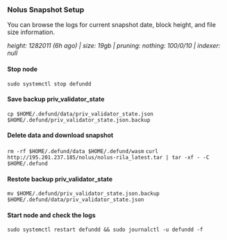 ### Nolus Snapshot Setup
You can browse the logs for current snapshot date, block height, and file size information.

*height: 1282011 (6h ago) | size: 19gb | pruning: nothing: 100/0/10 | indexer: null*


#### Stop node
`sudo systemctl stop defundd`
#### Save backup priv_validator_state
`cp $HOME/.defund/data/priv_validator_state.json` `$HOME/.defund/priv_validator_state.json.backup`
#### Delete data and download snapshot
`rm -rf $HOME/.defund/data $HOME/.defund/wasm`
`curl http://195.201.237.185/nolus/nolus-rila_latest.tar | tar -xf - -C $HOME/.defund`
#### Restote backup priv_validator_state
`mv $HOME/.defund/priv_validator_state.json.backup` `$HOME/.defund/data/priv_validator_state.json`
#### Start node and check the logs
`sudo systemctl restart defundd && sudo journalctl -u defundd -f`
